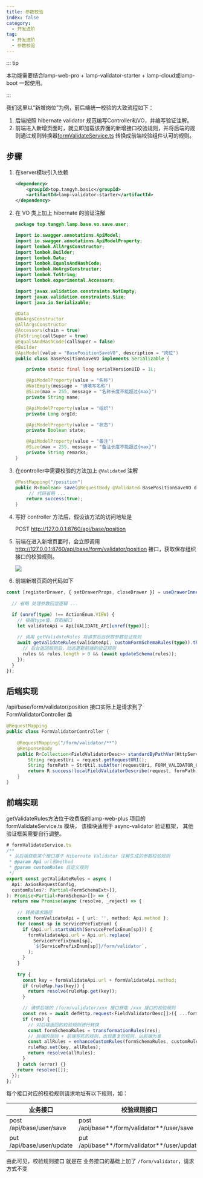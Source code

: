 ```yaml
---
title: 参数校验
index: false
category:
  - 开发进阶
tag:
  - 开发进阶
  - 参数校验
---
```


::: tip

本功能需要结合lamp-web-pro + lamp-validator-starter + lamp-cloud或lamp-boot 一起使用。

:::

我们这里以“新增岗位”为例，前后端统一校验的大致流程如下：

1. 后端按照 hibernate validator 规范编写Controller和VO，并编写验证注解。
2.  前端进入新增页面时，就立即加载该界面的新增接口校验规则，并将后端的规则通过规则转换器[formValidateService.ts](http://git.tangyh.top/zuihou/lamp-web-plus/blob/main/src/api/lamp/common/formValidateService.ts) 转换成前端校验组件认可的规则。



## 步骤

1. 在server模块引入依赖

   ```xml
   <dependency>
       <groupId>top.tangyh.basic</groupId>
       <artifactId>lamp-validator-starter</artifactId>
   </dependency>
   ```
2. 在 VO 类上加上 hibernate 的验证注解

   ```java
   package top.tangyh.lamp.base.vo.save.user;
   
   import io.swagger.annotations.ApiModel;
   import io.swagger.annotations.ApiModelProperty;
   import lombok.AllArgsConstructor;
   import lombok.Builder;
   import lombok.Data;
   import lombok.EqualsAndHashCode;
   import lombok.NoArgsConstructor;
   import lombok.ToString;
   import lombok.experimental.Accessors;
   
   import javax.validation.constraints.NotEmpty;
   import javax.validation.constraints.Size;
   import java.io.Serializable;
   
   @Data
   @NoArgsConstructor
   @AllArgsConstructor
   @Accessors(chain = true)
   @ToString(callSuper = true)
   @EqualsAndHashCode(callSuper = false)
   @Builder
   @ApiModel(value = "BasePositionSaveVO", description = "岗位")
   public class BasePositionSaveVO implements Serializable {
   
       private static final long serialVersionUID = 1L;
   
       @ApiModelProperty(value = "名称")
       @NotEmpty(message = "请填写名称")
       @Size(max = 255, message = "名称长度不能超过{max}")
       private String name;
   
       @ApiModelProperty(value = "组织")
       private Long orgId;
   
       @ApiModelProperty(value = "状态")
       private Boolean state;
   
       @ApiModelProperty(value = "备注")
       @Size(max = 255, message = "备注长度不能超过{max}")
       private String remarks;
   }
   ```
3. 在controller中需要校验的方法加上 `@Validated` 注解

   ```java
   @PostMapping("/position")
   public R<Boolean> save(@RequestBody @Validated BasePositionSaveVO data) {
     	// 代码省略 ...
       return success(true);
   }
   ```

4. 写好 controller 方法后，假设该方法的访问地址是

   POST http://127.0.0.1:8760/api/base/position

5. 前端在进入新增页面时，会立即调用 http://127.0.0.1:8760/api/base/form/validator/position 接口，获取保存组织接口的校验规则。

   ![](/images/advancd/常用配置_表单校验规则请求.png)

6. 前端新增页面的代码如下

```typescript
const [registerDrawer, { setDrawerProps, closeDrawer }] = useDrawerInner(async (data) => {
 	
  // 省略 处理参数回显逻辑 ...

  if (unref(type) !== ActionEnum.VIEW) {
    // 根据type值，获取接口
    let validateApi = Api[VALIDATE_API[unref(type)]];
    
    // 调用 getValidateRules 将请求后台获取参数验证规则
    await getValidateRules(validateApi, customFormSchemaRules(type)).then(async (rules) => {
      // 后台返回规则后，动态更新前端的验证规则
      rules && rules.length > 0 && (await updateSchema(rules));
    });
  }
});
```




## 后端实现

 /api/base/form/validator/position 接口实际上是请求到了  FormValidatorController 类

```java
@RequestMapping
public class FormValidatorController {
  
    @RequestMapping("/form/validator/**")
    @ResponseBody
    public R<Collection<FieldValidatorDesc>> standardByPathVar(HttpServletRequest request) throws Exception {
        String requestUri = request.getRequestURI();
        String formPath = StrUtil.subAfter(requestUri, FORM_VALIDATOR_URL, false);
        return R.success(localFieldValidatorDescribe(request, formPath));
    }
}
```

## 前端实现

getValidateRules方法位于收费版的lamp-web-plus 项目的 formValidateService.ts 模块， 该模块适用于 async-validator 验证框架， 其他验证框架需要自行调整。

```typescript
# formValidateService.ts
/**
 * 从后端获取某个接口基于 Hibernate Validator 注解生成的参数校验规则
 * @param Api url和method
 * @param customRules 自定义规则
 */
export const getValidateRules = async (
  Api: AxiosRequestConfig,
  customRules?: Partial<FormSchemaExt>[],
): Promise<Partial<FormSchema>[]> => {
  return new Promise(async (resolve, _reject) => {
    
    // 转换请求路径
    const formValidateApi = { url: '', method: Api.method };
    for (const sp in ServicePrefixEnum) {
      if (Api.url.startsWith(ServicePrefixEnum[sp])) {
        formValidateApi.url = Api.url.replace(
          ServicePrefixEnum[sp],
          `${ServicePrefixEnum[sp]}/form/validator`,
        );
      }
    }
    
    try {
      const key = formValidateApi.url + formValidateApi.method;
      if (ruleMap.has(key)) {
        return resolve(ruleMap.get(key));
      }

      // 请求后端的 /form/validator/xxx 接口获取 /xxx 接口的校验规则
      const res = await defHttp.request<FieldValidatorDesc[]>({ ...formValidateApi });
      if (res) {
        // 对后端返回的校验规则进行转换
        const formSchemaRules = transformationRules(res);
        // 后端的规则 + 前端写死的规则，出现重复的规则，以前端为准
        const allRules = enhanceCustomRules(formSchemaRules, customRules);
        ruleMap.set(key, allRules);
        return resolve(allRules);
      }
    } catch (error) {}
    return resolve([]);
  });
};
```

每个接口对应的校验规则请求地址有以下规则，如：

| 业务接口                    | 校验规则接口                                    |
| --------------------------- | ----------------------------------------------- |
| post   /api/base/user/save  | post   /api/base**/form/validator**/user/save   |
| put   /api/base/user/update | put    /api/base**/form/validator**/user/update |

由此可见，校验规则接口 就是在 业务接口的基础上加了 `/form/validator`，请求方式不变

